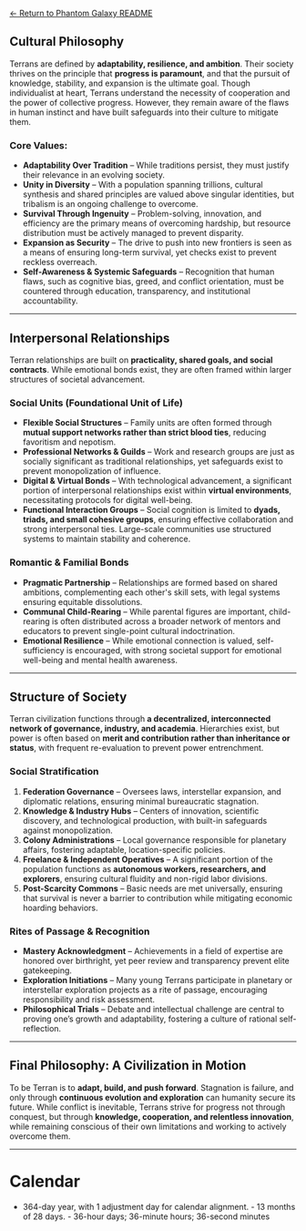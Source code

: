 [← Return to Phantom Galaxy README](https://github.com/luckybluejay27/PhantomGalaxy/blob/main/README.md)

## **Cultural Philosophy**

Terrans are defined by **adaptability, resilience, and ambition**. Their society thrives on the principle that **progress is paramount**, and that the pursuit of knowledge, stability, and expansion is the ultimate goal. Though individualist at heart, Terrans understand the necessity of cooperation and the power of collective progress. However, they remain aware of the flaws in human instinct and have built safeguards into their culture to mitigate them.

### **Core Values:**

- **Adaptability Over Tradition** – While traditions persist, they must justify their relevance in an evolving society.
- **Unity in Diversity** – With a population spanning trillions, cultural synthesis and shared principles are valued above singular identities, but tribalism is an ongoing challenge to overcome.
- **Survival Through Ingenuity** – Problem-solving, innovation, and efficiency are the primary means of overcoming hardship, but resource distribution must be actively managed to prevent disparity.
- **Expansion as Security** – The drive to push into new frontiers is seen as a means of ensuring long-term survival, yet checks exist to prevent reckless overreach.
- **Self-Awareness & Systemic Safeguards** – Recognition that human flaws, such as cognitive bias, greed, and conflict orientation, must be countered through education, transparency, and institutional accountability.

---

## **Interpersonal Relationships**

Terran relationships are built on **practicality, shared goals, and social contracts**. While emotional bonds exist, they are often framed within larger structures of societal advancement.

### **Social Units (Foundational Unit of Life)**

- **Flexible Social Structures** – Family units are often formed through **mutual support networks rather than strict blood ties**, reducing favoritism and nepotism.
- **Professional Networks & Guilds** – Work and research groups are just as socially significant as traditional relationships, yet safeguards exist to prevent monopolization of influence.
- **Digital & Virtual Bonds** – With technological advancement, a significant portion of interpersonal relationships exist within **virtual environments**, necessitating protocols for digital well-being.
- **Functional Interaction Groups** – Social cognition is limited to **dyads, triads, and small cohesive groups**, ensuring effective collaboration and strong interpersonal ties. Large-scale communities use structured systems to maintain stability and coherence.

### **Romantic & Familial Bonds**

- **Pragmatic Partnership** – Relationships are formed based on shared ambitions, complementing each other's skill sets, with legal systems ensuring equitable dissolutions.
- **Communal Child-Rearing** – While parental figures are important, child-rearing is often distributed across a broader network of mentors and educators to prevent single-point cultural indoctrination.
- **Emotional Resilience** – While emotional connection is valued, self-sufficiency is encouraged, with strong societal support for emotional well-being and mental health awareness.

---

## **Structure of Society**

Terran civilization functions through **a decentralized, interconnected network of governance, industry, and academia**. Hierarchies exist, but power is often based on **merit and contribution rather than inheritance or status**, with frequent re-evaluation to prevent power entrenchment.

### **Social Stratification**

1. **Federation Governance** – Oversees laws, interstellar expansion, and diplomatic relations, ensuring minimal bureaucratic stagnation.
2. **Knowledge & Industry Hubs** – Centers of innovation, scientific discovery, and technological production, with built-in safeguards against monopolization.
3. **Colony Administrations** – Local governance responsible for planetary affairs, fostering adaptable, location-specific policies.
4. **Freelance & Independent Operatives** – A significant portion of the population functions as **autonomous workers, researchers, and explorers**, ensuring cultural fluidity and non-rigid labor divisions.
5. **Post-Scarcity Commons** – Basic needs are met universally, ensuring that survival is never a barrier to contribution while mitigating economic hoarding behaviors.

### **Rites of Passage & Recognition**

- **Mastery Acknowledgment** – Achievements in a field of expertise are honored over birthright, yet peer review and transparency prevent elite gatekeeping.
- **Exploration Initiations** – Many young Terrans participate in planetary or interstellar exploration projects as a rite of passage, encouraging responsibility and risk assessment.
- **Philosophical Trials** – Debate and intellectual challenge are central to proving one’s growth and adaptability, fostering a culture of rational self-reflection.

---

## **Final Philosophy: A Civilization in Motion**

To be Terran is to **adapt, build, and push forward**. Stagnation is failure, and only through **continuous evolution and exploration** can humanity secure its future. While conflict is inevitable, Terrans strive for progress not through conquest, but through **knowledge, cooperation, and relentless innovation**, while remaining conscious of their own limitations and working to actively overcome them.

---
# Calendar

- 364-day year, with 1 adjustment day for calendar alignment. - 13 months of 28 days. - 36-hour days; 36-minute hours; 36-second minutes